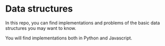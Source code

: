 # Data structures

In this repo, you can find implementations and problems of the basic data structures you may want to know.

You will find implementations both in Python and Javascript.
